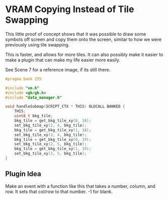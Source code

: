 # VRAM Copying Instead of Tile Swapping

This little proof of concept shows that it was possible to draw some symbols off screen and copy them onto the screen, similar to how we were previously using tile swapping.

This is faster, and allows for more tiles. It can also possibly make it easier to make a plugin that can make my life easier more easily.

See Scene 7 for a reference image, if its still there.

```c
#pragma bank 255

#include "vm.h"
#include <gb/gb.h>
#include "data_manager.h"

void handleSubmap(SCRIPT_CTX * THIS) OLDCALL BANKED {
    THIS;
    uint8_t bkg_tile;
    bkg_tile = get_bkg_tile_xy(0, 18);
    set_bkg_tile_xy(2, 4, bkg_tile);
    bkg_tile = get_bkg_tile_xy(1, 18);
    set_bkg_tile_xy(3, 4, bkg_tile);
    bkg_tile = get_bkg_tile_xy(0, 19);
    set_bkg_tile_xy(2, 5, bkg_tile);
    bkg_tile = get_bkg_tile_xy(1, 19);
    set_bkg_tile_xy(3, 5, bkg_tile);
}
```

## Plugin Idea

Make an event with a function like this that takes a number, column, and row. It sets that col/row to that number. -1 for blank.
